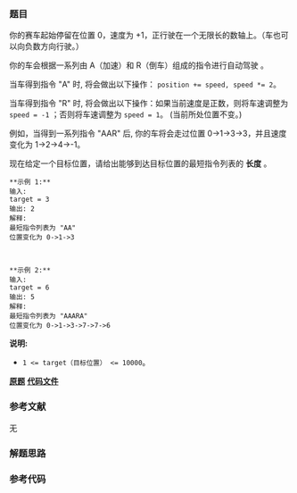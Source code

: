 ### 题目
你的赛车起始停留在位置 0，速度为 +1，正行驶在一个无限长的数轴上。（车也可以向负数方向行驶。）

你的车会根据一系列由 A（加速）和 R（倒车）组成的指令进行自动驾驶 。

当车得到指令 "A" 时, 将会做出以下操作： `position += speed, speed *= 2`。

当车得到指令 "R" 时, 将会做出以下操作：如果当前速度是正数，则将车速调整为 `speed = -1` ；否则将车速调整为 `speed = 1`。
(当前所处位置不变。)

例如，当得到一系列指令 "AAR" 后, 你的车将会走过位置 0->1->3->3，并且速度变化为 1->2->4->-1。

现在给定一个目标位置，请给出能够到达目标位置的最短指令列表的 **长度** 。

    
    
    **示例 1:**
    输入: 
    target = 3
    输出: 2
    解释: 
    最短指令列表为 "AA"
    位置变化为 0->1->3
    
    
    
    **示例 2:**
    输入: 
    target = 6
    输出: 5
    解释: 
    最短指令列表为 "AAARA"
    位置变化为 0->1->3->7->7->6
    

**说明:**

  * `1 <= target（目标位置） <= 10000`。

 **[原题](https://leetcode-cn.com/problems/race-car/)**    **[代码文件]()**


### 参考文献
无

### 解题思路




### 参考代码

```go


```




